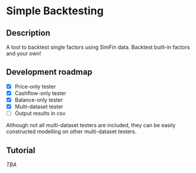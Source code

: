 # Simple Backtesting
## Description
A tool to backtest single factors using SimFin data. Backtest built-in factors and your own!

## Development roadmap
- [x] Price-only tester  
- [x] Cashflow-only tester  
- [x] Balance-only tester  
- [x] Multi-dataset tester
- [ ] Output results in csv 

Although not all multi-dataset testers are included, they can be easily constructed modelling on other multi-dataset testers.

## Tutorial
*TBA*
